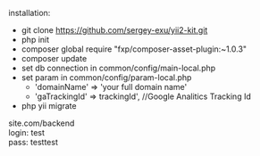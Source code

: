 installation:
    <ul>
        <li>git clone https://github.com/sergey-exu/yii2-kit.git</li>
        <li>php init</li>
        <li>composer global require "fxp/composer-asset-plugin:~1.0.3"</li>
        <li>composer update</li>
        <li>set db connection in common/config/main-local.php</li>
        <li>
            set param in common/config/param-local.php
            <ul>
                <li>'domainName' => 'your full domain name'</li>
                <li>'gaTrackingId' => trackingId', //Google Analitics Tracking Id</li>
            </ul>
        </li>
        <li>php yii migrate</li>
    </ul>    
        
site.com/backend<br/>
        login: test<Br/>
        pass: testtest
    

